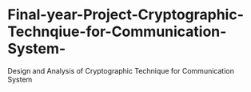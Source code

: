# Final-year-Project-Cryptographic-Technqiue-for-Communication-System-
Design and Analysis of Cryptographic Technique for Communication System 
